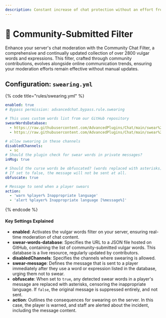 ```yaml
---
description: Constant increase of chat protection without an effort from you.
---
```


# 🤝 Community-Submitted Filter

Enhance your server's chat moderation with the Community Chat Filter, a comprehensive and continually updated collection of over 2800 vulgar words and expressions. This filter, crafted through community contributions, evolves alongside online communication trends, ensuring your moderation efforts remain effective without manual updates.

## Configuration: `swearing.yml`

{% code title="rules/swearing.yml" %}
```yaml
enabled: true
# Bypass permission: advancedchat.bypass.rule.swearing

# This uses custom words list from our GitHub repository
swearWordsDatabase:
  - https://raw.githubusercontent.com/AdvancedPlugins/Chat/main/swear%20words/en.json
  - https://raw.githubusercontent.com/AdvancedPlugins/Chat/main/swear%20words/de.json

# allow swearing in these channels
disabledChannels:
  - sc
# Should the plugin check for swear words in private messages?
inMsg: true

# Should the curse words be obfuscated? (words replaced with asterisks)
# If set to false, the message will not be sent at all.
obfuscate: true

# Message to send when a player swears
action:
  - 'warn %player% Inappropriate language'
  - 'alert %player% Inappropriate language [%message%]'
```
{% endcode %}

#### Key Settings Explained

* **enabled**: Activates the vulgar words filter on your server, ensuring real-time moderation of chat content.
* **swear-words-database**: Specifies the URL to a JSON file hosted on GitHub, containing the list of community-submitted vulgar words. This database is a live resource, regularly updated by contributors.
* **disabledChannels**: Specifies the channels where swearing is allowed.
* **swear-message**: Defines the message that is sent to a player immediately after they use a word or expression listed in the database, urging them not to swear.
* **obfuscate**: When set to `true`, any detected swear words in a player's message are replaced with asterisks, censoring the inappropriate language. If `false`, the original message is suppressed entirely, and not sent.
* **action**: Outlines the consequences for swearing on the server. In this case, the player is warned, and staff are alerted about the incident, including the message content.
